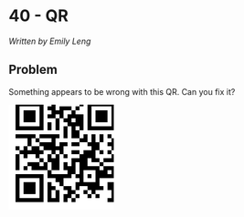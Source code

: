 # 40 - QR

*Written by Emily Leng*

## Problem

Something appears to be wrong with this QR. Can you fix it?

<img src="code.png" width="">